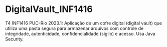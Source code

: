 # DigitalVault_INF1416
T4 INF1416 PUC-Rio 2023.1: Aplicação de um cofre digital (digital vault) que utiliza uma pasta segura para armazenar arquivos com controle de integridade, autenticidade, confidencialidade (sigilo) e acesso. Usa Java Security.
